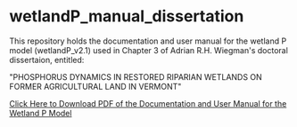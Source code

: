 # wetlandP_manual_dissertation

This repository holds the documentation and user manual for the wetland P model (wetlandP_v2.1) used in Chapter 3 of Adrian R.H. Wiegman's doctoral dissertaion, entitled: 

"PHOSPHORUS DYNAMICS IN RESTORED RIPARIAN WETLANDS ON FORMER AGRICULTURAL LAND IN VERMONT" 

[Click Here to Download PDF of the Documentation and User Manual for the Wetland P Model](https://github.com/arhwiegman/wetlandP_manual_dissertation/blob/7b106d43465a38e6e5746247c759fe33eec3eda4/Documentation%E2%80%93wetlandP_v2.1.pdf)
